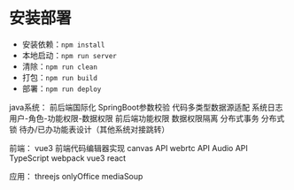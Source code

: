 # 安装部署
- 安装依赖：`npm install`
- 本地启动：`npm run server`
- 清除：`npm run clean`
- 打包：`npm run build`
- 部署：`npm run deploy`

java系统：
前后端国际化
SpringBoot参数校验
代码多类型数据源适配
系统日志
用户-角色-功能权限-数据权限
前后端功能权限
数据权限隔离
分布式事务
分布式锁
待办/已办功能表设计（其他系统对接跳转）

前端：
vue3
前端代码编辑器实现
canvas API
webrtc API
Audio API
TypeScript
webpack
vue3
react

应用：
threejs
onlyOffice
mediaSoup